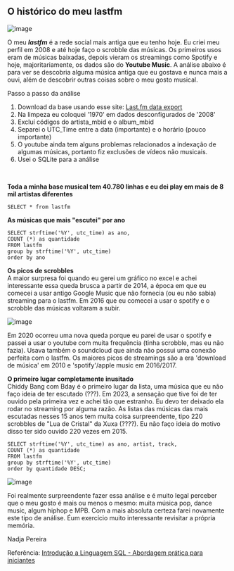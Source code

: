 ## O histórico do meu lastfm
 
![image](https://github.com/nadjapereira/lastfm/assets/11997614/5edfa218-1ae0-4189-ac93-6630e1624442)


O meu **_lastfm_** é a rede social mais antiga que eu tenho hoje. Eu criei meu perfil em 2008 e até hoje faço o scrobble das músicas. Os primeiros usos eram de músicas baixadas, depois vieram os streamings como Spotify e hoje, majoritariamente, os dados são do **Youtube Music**. A análise abaixo é para ver se descobria alguma música antiga que eu gostava e nunca mais a ouvi, além de descobrir outras coisas sobre o meu gosto musical.  

Passo a passo da análise
1. Download da base usando esse site: [Last.fm data export](https://mainstream.ghan.nl/export.html)
2. Na limpeza eu coloquei '1970' em dados desconfigurados de '2008'
3. Excluí códigos do artista_mbid e o album_mbid 
4. Separei o UTC_Time entre a data (importante) e o horário (pouco importante)
5. O youtube ainda tem alguns problemas relacionados a indexação de algumas músicas, portanto fiz exclusões de vídeos não musicais.
6. Usei o SQLite para a análise  </br> 
</br>

**Toda a minha base musical tem 40.780 linhas e eu dei play em mais de 8 mil artistas diferentes** 
````
SELECT * from lastfm 
````

**As músicas que mais "escutei" por ano** 

```` 
SELECT strftime('%Y', utc_time) as ano,
COUNT (*) as quantidade
FROM lastfm
group by strftime('%Y', utc_time)
order by ano
```` 

**Os picos de scrobbles**</br> 
A maior surpresa foi quando eu gerei um gráfico no excel e achei interessante essa queda brusca a partir de 2014, a época em que eu comecei a usar antigo Google Music que não fornecia (ou eu não sabia) streaming para o lastfm. Em 2016 que eu comecei a usar o spotify e o scrobble das músicas voltaram a subir. 

![image](https://github.com/nadjapereira/lastfm/assets/11997614/2e12aa58-4d8e-49e7-9eb4-c837b0c9f4d9)


Em 2020 ocorreu uma nova queda porque eu parei de usar o spotify e passei a usar o youtube com muita frequência (tinha scrobble, mas eu não fazia). Usava também o soundcloud que ainda não possui uma conexão perfeita com o lastfm. Os maiores picos de streamings são a era 'download de música' em 2010 e 'spotify'/apple music em 2016/2017. 

**O primeiro lugar completamente inusitado** </br>
Chiddy Bang com Bday é o primeiro lugar da lista, uma música que eu não faço ideia de ter escutado (???). Em 2023, a sensação que tive foi de ter ouvido pela primeira vez e achei tão que estranho. Eu devo ter deixado ela rodar no streaming por alguma razão. As listas das músicas das mais escutadas nesses 15 anos tem muita coisa surpreendente, tipo 220 scrobbles de "Lua de Cristal" da Xuxa (????). Eu não faço ideia do motivo disso ter sido ouvido 220 vezes em 2015. 

```` 
SELECT strftime('%Y', utc_time) as ano, artist, track,
COUNT (*) as quantidade
FROM lastfm
group by strftime('%Y', utc_time)
order by quantidade DESC;
```` 

![image](https://github.com/nadjapereira/lastfm/assets/11997614/b516f76c-69aa-4ecc-a00d-5aca4dcacab4)


Foi realmente surpreendente fazer essa análise e é muito legal perceber que o meu gosto é mais ou menos o mesmo: muita música pop, dance music, algum hiphop e MPB. Com a mais absoluta certeza farei novamente este tipo de análise. Éum exercício muito interessante revisitar a própria memória. 


Nadja Pereira

Referência: [Introdução a Linguagem SQL - Abordagem prática para iniciantes](https://amzn.to/46yCnnS)


